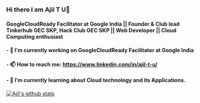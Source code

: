 ### Hi there I am Ajil T U👋
#### GoogleCloudReady Facilitator at Google India || Founder & Club lead Tinkerhub GEC SKP, Hack Club GEC SKP || Web Developer || Cloud Computing enthusiast
#### - 🔭 I’m currently working on GoogleCloudReady Facilitator at Google India
#### - 📫 How to reach me: https://www.linkedin.com/in/ajil-t-u/
#### - 🌱 I’m currently learning about Cloud technology and its Applications.

[![Ajil's github stats](https://github-readme-stats.vercel.app/api?username=Ajil5467)](https://github.com/Ajil5467/github-readme-stats)


<!--
**Ajil5467/Ajil5467** is a ✨ _special_ ✨ repository because its `README.md` (this file) appears on your GitHub profile.

Here are some ideas to get you started:

- 🔭 I’m currently working on ...
- 🌱 I’m currently learning ...
- 👯 I’m looking to collaborate on ...
- 🤔 I’m looking for help with ...
- 💬 Ask me about ...
- 📫 How to reach me: ...
- 😄 Pronouns: ...
- ⚡ Fun fact: ...
-->
